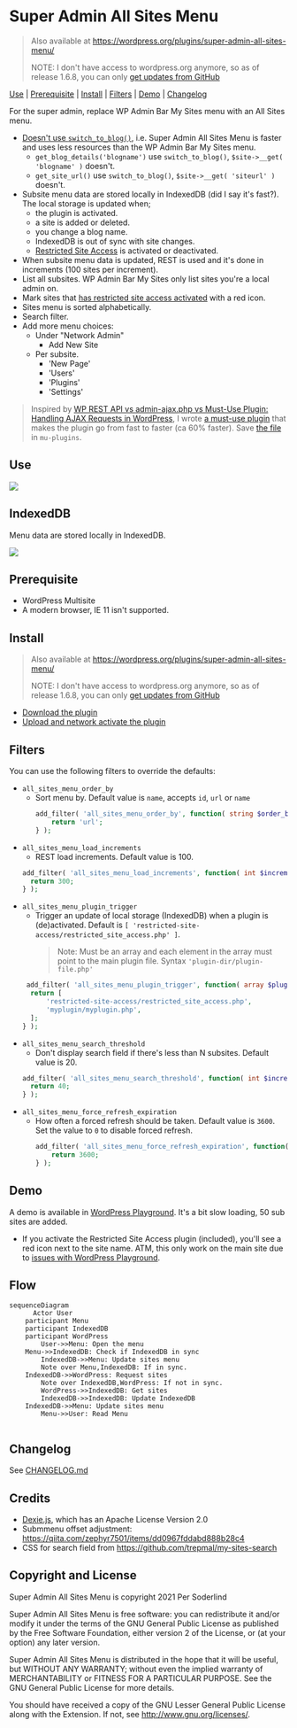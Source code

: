 # Super Admin All Sites Menu

> Also available at https://wordpress.org/plugins/super-admin-all-sites-menu/
>
> NOTE: I don't have access to wordpress.org anymore, so as of release 1.6.8, you can only [get updates from GitHub](https://github.com/soderlind/super-admin-all-sites-menu/archive/refs/heads/main.zip)

[Use](#use) | [Prerequisite](#prerequisite) | [Install](#install) | [Filters](#filters) | [Demo](#demo) | [Changelog](CHANGELOG.md)

For the super admin, replace WP Admin Bar My Sites menu with an All Sites menu.

- [Doesn't use `switch_to_blog()`](https://github.com/soderlind/super-admin-all-sites-menu/blob/main/super-admin-all-sites-menu.php#L370-L375), i.e. Super Admin All Sites Menu is faster and uses less resources than the WP Admin Bar My Sites menu.
  - `get_blog_details('blogname')` use `switch_to_blog()`, `$site->__get( 'blogname' )` doesn't.
  - `get_site_url()` use `switch_to_blog()`, `$site->__get( 'siteurl' )` doesn't.
- Subsite menu data are stored locally in IndexedDB (did I say it's fast?). The local storage is updated when;
  - the plugin is activated.
  - a site is added or deleted.
  - you change a blog name.
  - IndexedDB is out of sync with site changes.
  - [Restricted Site Access](https://github.com/10up/restricted-site-access) is activated or deactivated.
- When subsite menu data is updated, REST is used and it's done in increments (100 sites per increment).
- List all subsites. WP Admin Bar My Sites only list sites you're a local admin on.
- Mark sites that [has restricted site access activated](https://github.com/soderlind/super-admin-all-sites-menu/blob/main/super-admin-all-sites-menu.php#L381-L384) with a red icon.
- Sites menu is sorted alphabetically.
- Search filter.
- Add more menu choices:
  - Under "Network Admin"
    - Add New Site
  - Per subsite.
    - 'New Page'
    - 'Users'
    - 'Plugins'
    - 'Settings'

> Inspired by [WP REST API vs admin-ajax.php vs Must-Use Plugin: Handling AJAX Requests in WordPress](https://deliciousbrains.com/comparing-wordpress-rest-api-performance-admin-ajax-php/), I wrote [a must-use plugin](https://gist.github.com/soderlind/0de1272f1be1b3c79d43dd2c51dbddca) that makes the plugin go from fast to faster (ca 60% faster). Save [the file](https://gist.githubusercontent.com/soderlind/0de1272f1be1b3c79d43dd2c51dbddca/raw/2a5797f9d9ed5f0fb9e7e2a912870a8d9c51cfb3/mu-super-admin-all-sites-menu.php) in `mu-plugins`.

## Use

<img src=".wordpress-org/screenshot-1.gif">

## IndexedDB

Menu data are stored locally in IndexedDB.

<img src=".wordpress-org/screenshot-2.png">

## Prerequisite

- WordPress Multisite
- A modern browser, IE 11 isn't supported.

## Install

> Also available at https://wordpress.org/plugins/super-admin-all-sites-menu/
>
> NOTE: I don't have access to wordpress.org anymore, so as of release 1.6.8, you can only [get updates from GitHub](https://github.com/soderlind/super-admin-all-sites-menu/archive/refs/heads/main.zip)

- [Download the plugin](https://github.com/soderlind/super-admin-all-sites-menu/archive/refs/heads/main.zip)
- [Upload and network activate the plugin](https://wordpress.org/support/article/managing-plugins/#manual-upload-via-wordpress-admin)

## Filters

You can use the following filters to override the defaults:

- `all_sites_menu_order_by`
  - Sort menu by. Default value is `name`, accepts `id`, `url` or `name`
    ```php
    add_filter( 'all_sites_menu_order_by', function( string $order_by ) : string {
    	return 'url';
    } );
    ```
- `all_sites_menu_load_increments`
  - REST load increments. Default value is 100.
  ```php
  add_filter( 'all_sites_menu_load_increments', function( int $increments ) : int {
  	return 300;
  } );
  ```
- `all_sites_menu_plugin_trigger`
  - Trigger an update of local storage (IndexedDB) when a plugin is (de)activated. Default is `[ 'restricted-site-access/restricted_site_access.php' ]`.
    > Note: Must be an array and each element in the array must point to the main plugin file. Syntax `'plugin-dir/plugin-file.php'`
  ```php
   add_filter( 'all_sites_menu_plugin_trigger', function( array $plugins ) : array {
  	return [
  		'restricted-site-access/restricted_site_access.php',
  		'myplugin/myplugin.php',
  	];
  } );
  ```
- `all_sites_menu_search_threshold`
  - Don't display search field if there's less than N subsites. Default value is 20.
  ```php
  add_filter( 'all_sites_menu_search_threshold', function( int $increments ) : int {
  	return 40;
  } );
  ```
- `all_sites_menu_force_refresh_expiration`
  - How often a forced refresh should be taken. Default value is `3600`. Set the value to `0` to disable forced refresh.
    ```php
    add_filter( 'all_sites_menu_force_refresh_expiration', function( int $seconds ) : int {
    	return 3600;
    } );
    ```

## Demo

A demo is available in [WordPress Playground](https://playground.wordpress.net/?blueprint-url=https://raw.githubusercontent.com/soderlind/super-admin-all-sites-menu/refs/heads/main/blueprint.json). It's a bit slow loading, 50 sub sites are added.

- If you activate the Restricted Site Access plugin (included), you'll see a red icon next to the site name. ATM, this only work on the main site due to [issues with WordPress Playground](https://github.com/WordPress/wordpress-playground/issues/2054).

## Flow

```mermaid
sequenceDiagram
	  Actor User
    participant Menu
    participant IndexedDB
    participant WordPress
		User->>Menu: Open the menu
    Menu->>IndexedDB: Check if IndexedDB in sync
		IndexedDB->>Menu: Update sites menu
		Note over Menu,IndexedDB: If in sync.
    IndexedDB->>WordPress: Request sites
		Note over IndexedDB,WordPress: If not in sync.
		WordPress->>IndexedDB: Get sites
		IndexedDB->>IndexedDB: Update IndexedDB
    IndexedDB->>Menu: Update sites menu
		Menu->>User: Read Menu


```

## Changelog

See [CHANGELOG.md](CHANGELOG.md)

## Credits

- [Dexie.js](https://github.com/dfahlander/Dexie.js), which has an Apache License Version 2.0
- Submmenu offset adjustment: https://qiita.com/zephyr7501/items/dd0967fddabd888b28c4
- CSS for search field from https://github.com/trepmal/my-sites-search

## Copyright and License

Super Admin All Sites Menu is copyright 2021 Per Soderlind

Super Admin All Sites Menu is free software: you can redistribute it and/or modify it under the terms of the GNU General Public License as published by the Free Software Foundation, either version 2 of the License, or (at your option) any later version.

Super Admin All Sites Menu is distributed in the hope that it will be useful, but WITHOUT ANY WARRANTY; without even the implied warranty of MERCHANTABILITY or FITNESS FOR A PARTICULAR PURPOSE. See the GNU General Public License for more details.

You should have received a copy of the GNU Lesser General Public License along with the Extension. If not, see http://www.gnu.org/licenses/.
